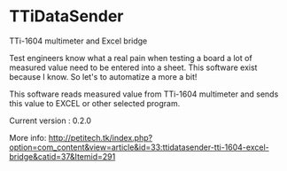 # TTiDataSender
TTi-1604 multimeter and Excel bridge

Test engineers know what a real pain when testing a board a lot of measured value need to be entered into a sheet.
This software exist because I know. So let's to automatize a more a bit!

This software reads measured value from TTi-1604 multimeter and sends this value to EXCEL or other selected program.

Current version : 0.2.0

More info: http://petitech.tk/index.php?option=com_content&view=article&id=33:ttidatasender-tti-1604-excel-bridge&catid=37&Itemid=291
